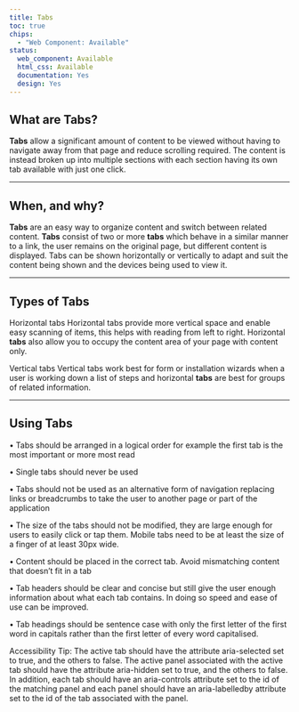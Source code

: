```yaml
---
title: Tabs
toc: true
chips:
  - "Web Component: Available"
status:
  web_component: Available
  html_css: Available
  documentation: Yes
  design: Yes
---
```

## What are Tabs?

**Tabs** allow a significant amount of content to be viewed without having to navigate away from that page and reduce scrolling required. The content is instead broken up into multiple sections with each section having its own tab available with just one click.
- - -

## When, and why?

**Tabs** are an easy way to organize content and switch between related content.  **Tabs** consist of two or more **tabs** which behave in a similar manner to a link, the user remains on the original page, but different content is displayed. Tabs can be shown horizontally or vertically to adapt and suit the content being shown and the devices being used to view it.
- - -

## Types of Tabs
Horizontal tabs 
Horizontal tabs provide more vertical space and enable easy scanning of items, this helps with reading from left to right. Horizontal **tabs** also allow you to occupy the content area of your page with content only.

Vertical tabs
Vertical tabs work best for form or installation wizards when a user is working down a list of steps and horizontal **tabs** are best for groups of related information.



- - -

## Using Tabs

•	Tabs should be arranged in a logical order for example the first tab is the most important or more most read

•	Single tabs should never be used


•	Tabs should not be used as an alternative form of navigation replacing links or breadcrumbs to take the user to another page or part of the application


•	The size of the tabs should not be modified, they are large enough for users to easily click or tap them. Mobile tabs need to be at least the size of a finger of at least 30px wide.


•	Content should be placed in the correct tab. Avoid mismatching content that doesn’t fit in a tab


•	Tab headers should be clear and concise but still give the user enough information about what each tab contains. In doing so speed and ease of use can be improved.

•	Tab headings should be sentence case with only the first letter of the first word in capitals rather than the first letter of every word capitalised.

Accessibility Tip: The active tab should have the attribute aria-selected set to true, and the others to false. The active panel associated with the active tab should have the attribute aria-hidden set to true, and the others to false. In addition, each tab should have an aria-controls attribute set to the id of the matching panel and each panel should have an aria-labelledby attribute set to the id of the tab associated with the panel.
